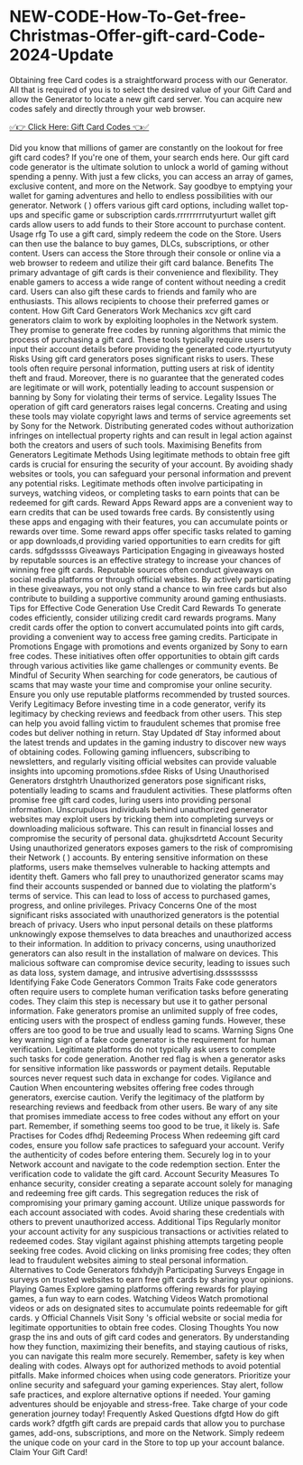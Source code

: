 # NEW-CODE-How-To-Get-free-Christmas-Offer-gift-card-Code-2024-Update

Obtaining free Card codes is a straightforward process with our Generator. All that is required of you is to select the desired value of your Gift Card and allow the Generator to locate a new gift card server. You can acquire new codes safely and directly through your web browser.

[✅👉 Click Here: Gift Card Codes 👈✅](https://appbitly.com/get-free-Gift-card)

Did you know that millions of gamer are constantly on the lookout for free gift card codes? If you're one of them, your search ends here. Our gift card code generator is the ultimate solution to unlock a world of gaming without spending a penny. With just a few clicks, you can access an array of games, exclusive content, and more on the Network. Say goodbye to emptying your wallet for gaming adventures and hello to endless possibilities with our generator. Network ( ) offers various gift card options, including wallet top-ups and specific game or subscription cards.rrrrrrrrrutyurturt wallet gift cards allow users to add funds to their Store account to purchase content. Usage rfg To use a gift card, simply redeem the code on the Store. Users can then use the balance to buy games, DLCs, subscriptions, or other content. Users can access the Store through their console or online via a web browser to redeem and utilize their gift card balance. Benefits The primary advantage of gift cards is their convenience and flexibility. They enable gamers to access a wide range of content without needing a credit card. Users can also gift these cards to friends and family who are enthusiasts. This allows recipients to choose their preferred games or content. How Gift Card Generators Work Mechanics xcv gift card generators claim to work by exploiting loopholes in the Network system. They promise to generate free codes by running algorithms that mimic the process of purchasing a gift card. These tools typically require users to input their account details before providing the generated code.rtyurtutyuty Risks Using gift card generators poses significant risks to users. These tools often require personal information, putting users at risk of identity theft and fraud. Moreover, there is no guarantee that the generated codes are legitimate or will work, potentially leading to account suspension or banning by Sony for violating their terms of service. Legality Issues The operation of gift card generators raises legal concerns. Creating and using these tools may violate copyright laws and terms of service agreements set by Sony for the Network. Distributing generated codes without authorization infringes on intellectual property rights and can result in legal action against both the creators and users of such tools. Maximising Benefits from Generators Legitimate Methods Using legitimate methods to obtain free gift cards is crucial for ensuring the security of your account. By avoiding shady websites or tools, you can safeguard your personal information and prevent any potential risks. Legitimate methods often involve participating in surveys, watching videos, or completing tasks to earn points that can be redeemed for gift cards. Reward Apps Reward apps are a convenient way to earn credits that can be used towards free cards. By consistently using these apps and engaging with their features, you can accumulate points or rewards over time. Some reward apps offer specific tasks related to gaming or app downloads,d providing varied opportunities to earn credits for gift cards. sdfgdsssss Giveaways Participation Engaging in giveaways hosted by reputable sources is an effective strategy to increase your chances of winning free gift cards. Reputable sources often conduct giveaways on social media platforms or through official websites. By actively participating in these giveaways, you not only stand a chance to win free cards but also contribute to building a supportive community around gaming enthusiasts. Tips for Effective Code Generation Use Credit Card Rewards To generate codes efficiently, consider utilizing credit card rewards programs. Many credit cards offer the option to convert accumulated points into gift cards, providing a convenient way to access free gaming credits. Participate in Promotions Engage with promotions and events organized by Sony to earn free codes. These initiatives often offer opportunities to obtain gift cards through various activities like game challenges or community events. Be Mindful of Security When searching for code generators, be cautious of scams that may waste your time and compromise your online security. Ensure you only use reputable platforms recommended by trusted sources. Verify Legitimacy Before investing time in a code generator, verify its legitimacy by checking reviews and feedback from other users. This step can help you avoid falling victim to fraudulent schemes that promise free codes but deliver nothing in return. Stay Updated df Stay informed about the latest trends and updates in the gaming industry to discover new ways of obtaining codes. Following gaming influencers, subscribing to newsletters, and regularly visiting official websites can provide valuable insights into upcoming promotions.sfdee Risks of Using Unauthorised Generators drstghtrh Unauthorized generators pose significant risks, potentially leading to scams and fraudulent activities. These platforms often promise free gift card codes, luring users into providing personal information. Unscrupulous individuals behind unauthorized generator websites may exploit users by tricking them into completing surveys or downloading malicious software. This can result in financial losses and compromise the security of personal data. ghujksdrtetd Account Security Using unauthorized generators exposes gamers to the risk of compromising their Network ( ) accounts. By entering sensitive information on these platforms, users make themselves vulnerable to hacking attempts and identity theft. Gamers who fall prey to unauthorized generator scams may find their accounts suspended or banned due to violating the platform's terms of service. This can lead to loss of access to purchased games, progress, and online privileges. Privacy Concerns One of the most significant risks associated with unauthorized generators is the potential breach of privacy. Users who input personal details on these platforms unknowingly expose themselves to data breaches and unauthorized access to their information. In addition to privacy concerns, using unauthorized generators can also result in the installation of malware on devices. This malicious software can compromise device security, leading to issues such as data loss, system damage, and intrusive advertising.dsssssssss Identifying Fake Code Generators Common Traits Fake code generators often require users to complete human verification tasks before generating codes. They claim this step is necessary but use it to gather personal information. Fake generators promise an unlimited supply of free codes, enticing users with the prospect of endless gaming funds. However, these offers are too good to be true and usually lead to scams. Warning Signs One key warning sign of a fake code generator is the requirement for human verification. Legitimate platforms do not typically ask users to complete such tasks for code generation. Another red flag is when a generator asks for sensitive information like passwords or payment details. Reputable sources never request such data in exchange for codes. Vigilance and Caution When encountering websites offering free codes through generators, exercise caution. Verify the legitimacy of the platform by researching reviews and feedback from other users. Be wary of any site that promises immediate access to free codes without any effort on your part. Remember, if something seems too good to be true, it likely is. Safe Practises for Codes dfhdj Redeeming Process When redeeming gift card codes, ensure you follow safe practices to safeguard your account. Verify the authenticity of codes before entering them. Securely log in to your Network account and navigate to the code redemption section. Enter the verification code to validate the gift card. Account Security Measures To enhance security, consider creating a separate account solely for managing and redeeming free gift cards. This segregation reduces the risk of compromising your primary gaming account. Utilize unique passwords for each account associated with codes. Avoid sharing these credentials with others to prevent unauthorized access. Additional Tips Regularly monitor your account activity for any suspicious transactions or activities related to redeemed codes. Stay vigilant against phishing attempts targeting people seeking free codes. Avoid clicking on links promising free codes; they often lead to fraudulent websites aiming to steal personal information. Alternatives to Code Generators fdxhdyjh Participating Surveys Engage in surveys on trusted websites to earn free gift cards by sharing your opinions. Playing Games Explore gaming platforms offering rewards for playing games, a fun way to earn codes. Watching Videos Watch promotional videos or ads on designated sites to accumulate points redeemable for gift cards. y Official Channels Visit Sony 's official website or social media for legitimate opportunities to obtain free codes. Closing Thoughts You now grasp the ins and outs of gift card codes and generators. By understanding how they function, maximizing their benefits, and staying cautious of risks, you can navigate this realm more securely. Remember, safety is key when dealing with codes. Always opt for authorized methods to avoid potential pitfalls. Make informed choices when using code generators. Prioritize your online security and safeguard your gaming experiences. Stay alert, follow safe practices, and explore alternative options if needed. Your gaming adventures should be enjoyable and stress-free. Take charge of your code generation journey today! Frequently Asked Questions dfgtd How do gift cards work? dfgtfh gift cards are prepaid cards that allow you to purchase games, add-ons, subscriptions, and more on the Network. Simply redeem the unique code on your card in the Store to top up your account balance. Claim Your Gift Card!
